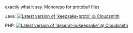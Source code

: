 exactly what it say. Monorepo for protobuf files

Java: [![Latest version of 'keepsake-proto' @ Cloudsmith](https://api-prd.cloudsmith.io/v1/badges/version/desertrat-io/keepsake/maven/keepsake-proto/latest/a=noarch;xg=io.desertrat/?render=true&show_latest=true)](https://cloudsmith.io/~desertrat-io/repos/keepsake/packages/detail/maven/keepsake-proto/latest/a=noarch;xg=io.desertrat/)

PHP: [![Latest version of 'deserat-io/keepsake' @ Cloudsmith](https://api-prd.cloudsmith.io/v1/badges/version/desertrat-io/keepsake/composer/deserat-io/keepsake/latest/x/?render=true&show_latest=true)](https://cloudsmith.io/~desertrat-io/repos/keepsake/packages/detail/composer/deserat-io%252Fkeepsake/latest/)